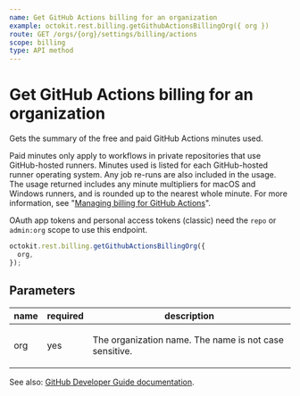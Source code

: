 ```yaml
---
name: Get GitHub Actions billing for an organization
example: octokit.rest.billing.getGithubActionsBillingOrg({ org })
route: GET /orgs/{org}/settings/billing/actions
scope: billing
type: API method
---
```


# Get GitHub Actions billing for an organization

Gets the summary of the free and paid GitHub Actions minutes used.

Paid minutes only apply to workflows in private repositories that use GitHub-hosted runners. Minutes used is listed for each GitHub-hosted runner operating system. Any job re-runs are also included in the usage. The usage returned includes any minute multipliers for macOS and Windows runners, and is rounded up to the nearest whole minute. For more information, see "[Managing billing for GitHub Actions](https://docs.github.com/github/setting-up-and-managing-billing-and-payments-on-github/managing-billing-for-github-actions)".

OAuth app tokens and personal access tokens (classic) need the `repo` or `admin:org` scope to use this endpoint.

```js
octokit.rest.billing.getGithubActionsBillingOrg({
  org,
});
```

## Parameters

<table>
  <thead>
    <tr>
      <th>name</th>
      <th>required</th>
      <th>description</th>
    </tr>
  </thead>
  <tbody>
    <tr><td>org</td><td>yes</td><td>

The organization name. The name is not case sensitive.

</td></tr>
  </tbody>
</table>

See also: [GitHub Developer Guide documentation](https://docs.github.com/rest/billing/billing#get-github-actions-billing-for-an-organization).
